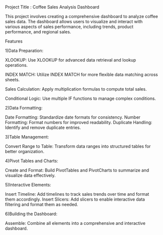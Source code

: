 Project Title :
Coffee Sales Analysis Dashboard

This project involves creating a comprehensive dashboard to analyze coffee sales data. The dashboard allows users to visualize and interact with various aspects of sales performance, including trends, product performance, and regional sales.

Features

1)Data Preparation:

XLOOKUP: Use XLOOKUP for advanced data retrieval and lookup operations.

INDEX MATCH: Utilize INDEX MATCH for more flexible data matching across sheets.

Sales Calculation: Apply multiplication formulas to compute total sales.

Conditional Logic: Use multiple IF functions to manage complex conditions.

2)Data Formatting:

Date Formatting: Standardize date formats for consistency.
Number Formatting: Format numbers for improved readability.
Duplicate Handling: Identify and remove duplicate entries.

3)Table Management:

Convert Range to Table: Transform data ranges into structured tables for better organization.

4)Pivot Tables and Charts:

Create and Format: Build PivotTables and PivotCharts to summarize and visualize data effectively.

5)Interactive Elements:

Insert Timeline: Add timelines to track sales trends over time and format them accordingly.
Insert Slicers: Add slicers to enable interactive data filtering and format them as needed.

6)Building the Dashboard:

Assemble: Combine all elements into a comprehensive and interactive dashboard.
